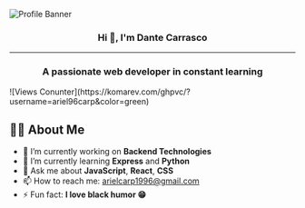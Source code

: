 ![Profile Banner](https://ar.catalyst.concentrix.com/wp-content/uploads/2019/10/front-end-developer-1609x555.png)
<h3 align="center">Hi 👋, I'm Dante Carrasco</h1>

---

<h3 align="center">A passionate web developer in constant learning</h3>
![Views Conunter](https://komarev.com/ghpvc/?username=ariel96carp&color=green)

## 👨‍💻 About Me
- 🔭 I’m currently working on **Backend Technologies**
- 🌱 I’m currently learning **Express** and **Python**
- 💬 Ask me about **JavaScript**, **React**, **CSS**
- 📫 How to reach me: [arielcarp1996@gmail.com](arielcarp1996@gmail.com)
- ⚡ Fun fact: **I love black humor 😁**
